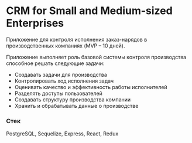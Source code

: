 # CRM for Small and Medium-sized Enterprises

Приложение для контроля исполнения заказ-нарядов в производственных компаниях (MVP – 10 дней).

Приложение выполняет роль базовой системы контроля производства способное решать следующие задачи:

- Создавать задачи для производства
- Контролировать ход исполнения задач
- Оценивать качество и эффективность работы исполнителей
- Разделять доступы пользователей
- Создавать структуру производства компании
- Хранить и обрабатывать данные о производстве

### Стек

PostgreSQL, Sequelize, Express, React, Redux
